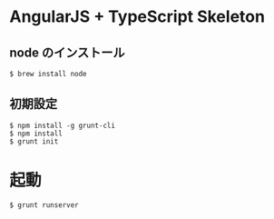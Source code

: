 # AngularJS + TypeScript Skeleton

## node のインストール

```Homebrew
$ brew install node
```

## 初期設定

```
$ npm install -g grunt-cli
$ npm install
$ grunt init
```

# 起動

```
$ grunt runserver
```
